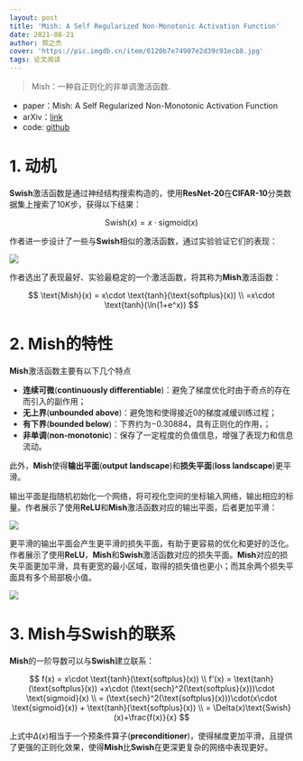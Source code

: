 ```yaml
---
layout: post
title: 'Mish: A Self Regularized Non-Monotonic Activation Function'
date: 2021-08-21
author: 郑之杰
cover: 'https://pic.imgdb.cn/item/6120b7e74907e2d39c91ecb8.jpg'
tags: 论文阅读
---
```


> Mish：一种自正则化的非单调激活函数.

- paper：Mish: A Self Regularized Non-Monotonic Activation Function
- arXiv：[link](https://arxiv.org/abs/1908.08681)
- code: [github](https://github.com/digantamisra98/Mish)

# 1. 动机
**Swish**激活函数是通过神经结构搜索构造的，使用**ResNet-20**在**CIFAR-10**分类数据集上搜索了$10K$步，获得以下结果：

$$ \text{Swish}(x) = x\cdot \text{sigmoid}(x) $$

作者进一步设计了一些与**Swish**相似的激活函数，通过实验验证它们的表现：

![](https://pic.imgdb.cn/item/6120be604907e2d39c9feb91.jpg)

作者选出了表现最好、实验最稳定的一个激活函数，将其称为**Mish**激活函数：

$$ \text{Mish}(x) = x\cdot \text{tanh}(\text{softplus}(x)) \\ =x\cdot \text{tanh}(\ln(1+e^x)) $$

# 2. Mish的特性
**Mish**激活函数主要有以下几个特点
- **连续可微**(**continuously differentiable**)：避免了梯度优化时由于奇点的存在而引入的副作用；
- **无上界**(**unbounded above**)：避免饱和使得接近$0$的梯度减缓训练过程；
- **有下界**(**bounded below**)：下界约为$-0.30884$，具有正则化的作用，；
- **非单调**(**non-monotonic**)：保存了一定程度的负值信息，增强了表现力和信息流动。

此外，**Mish**使得**输出平面**(**output landscape**)和**损失平面**(**loss landscape**)更平滑。

输出平面是指随机初始化一个网络，将可视化空间的坐标输入网络，输出相应的标量。作者展示了使用**ReLU**和**Mish**激活函数对应的输出平面，后者更加平滑：

![](https://pic.imgdb.cn/item/6120c1eb4907e2d39ca744cf.jpg)

更平滑的输出平面会产生更平滑的损失平面，有助于更容易的优化和更好的泛化。作者展示了使用**ReLU**，**Mish**和**Swish**激活函数对应的损失平面。**Mish**对应的损失平面更加平滑，具有更宽的最小区域，取得的损失值也更小；而其余两个损失平面具有多个局部极小值。

![](https://pic.imgdb.cn/item/6120c2d24907e2d39ca934c9.jpg)

# 3. Mish与Swish的联系
**Mish**的一阶导数可以与**Swish**建立联系：

$$ f(x) = x\cdot \text{tanh}(\text{softplus}(x)) \\ f'(x) =  \text{tanh}(\text{softplus}(x)) +x\cdot (\text{sech}^2(\text{softplus}(x)))\cdot \text{sigmoid}(x) \\ = (\text{sech}^2(\text{softplus}(x)))\cdot(x\cdot \text{sigmoid}(x)) + \text{tanh}(\text{softplus}(x)) \\ = \Delta(x)\text{Swish}(x)+\frac{f(x)}{x} $$

上式中$\Delta(x)$相当于一个预条件算子(**preconditioner**)，使得梯度更加平滑，且提供了更强的正则化效果，使得**Mish**比**Swish**在更深更复杂的网络中表现更好。